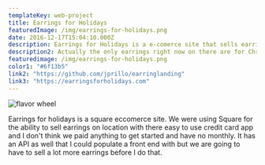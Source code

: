 ```yaml
---
templateKey: web-project
title: Earrings for Holidays
featuredImage: /img/earrings-for-holidays.png
date: 2016-12-17T15:04:10.000Z
description: Earrings for Holidays is a e-comerce site that sells earring but for holidays. 
description2: Actually the only earrings right now on there are for Christmas. Maybe we should have named it Christmas for Holidays. 
featuredimage: /img/earrings-for-holidays.png
color1: "#6f13b5"
link2: "https://github.com/jprillo/earringlanding"
link3: "https://earringsforholidays.com"
---
```


![flavor wheel](/img/earrings-for-holidays.png)

Earrings for holidays is a square eccomerce site. We were using Square for the ability to sell earrings on location with there easy to use credit card app and I don't think we paid anything to get started and have no monthly. It has an API as well that I could populate a front end with but we are going to have to sell a lot more earrings before I do that. 

